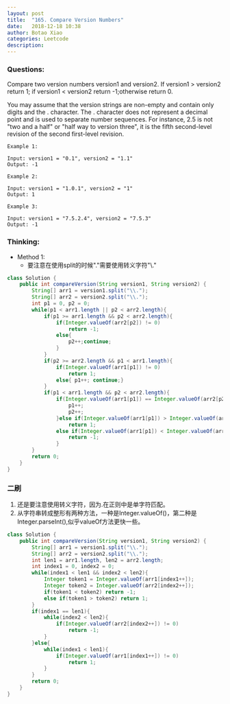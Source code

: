 ```yaml
---
layout: post
title:  "165. Compare Version Numbers"
date:   2018-12-18 10:38
author: Botao Xiao
categories: Leetcode
description:
---
```

### Questions:
Compare two version numbers version1 and version2.
If version1 > version2 return 1; if version1 < version2 return -1;otherwise return 0.

You may assume that the version strings are non-empty and contain only digits and the . character.
The . character does not represent a decimal point and is used to separate number sequences.
For instance, 2.5 is not "two and a half" or "half way to version three", it is the fifth second-level revision of the second first-level revision.

```
Example 1:

Input: version1 = "0.1", version2 = "1.1"
Output: -1

Example 2:

Input: version1 = "1.0.1", version2 = "1"
Output: 1

Example 3:

Input: version1 = "7.5.2.4", version2 = "7.5.3"
Output: -1
```


### Thinking:
* Method 1:
	* 要注意在使用split的时候"."需要使用转义字符"\\."
```Java
class Solution {
    public int compareVersion(String version1, String version2) {
        String[] arr1 = version1.split("\\.");
        String[] arr2 = version2.split("\\.");
        int p1 = 0, p2 = 0;
        while(p1 < arr1.length || p2 < arr2.length){
            if(p1 >= arr1.length && p2 < arr2.length){
                if(Integer.valueOf(arr2[p2]) != 0)
                    return -1;
                else{
                    p2++;continue;
                }
            }
            if(p2 >= arr2.length && p1 < arr1.length){
                if(Integer.valueOf(arr1[p1]) != 0)
                    return 1;
                else{ p1++; continue;}
            }
            if(p1 < arr1.length && p2 < arr2.length){
                if(Integer.valueOf(arr1[p1]) == Integer.valueOf(arr2[p2])){
                    p1++;
                    p2++;
                }else if(Integer.valueOf(arr1[p1]) > Integer.valueOf(arr2[p2]))
                    return 1;
                else if(Integer.valueOf(arr1[p1]) < Integer.valueOf(arr2[p2]))
                    return -1;
                }
        }
        return 0;
    }
}
```

### 二刷
1. 还是要注意使用转义字符，因为.在正则中是单字符匹配。
2. 从字符串转成整形有两种方法，一种是Integer.valueOf()，第二种是Integer.parseInt(),似乎valueOf方法更快一些。
```Java
class Solution {
    public int compareVersion(String version1, String version2) {
        String[] arr1 = version1.split("\\.");        
        String[] arr2 = version2.split("\\.");
        int len1 = arr1.length, len2 = arr2.length;
        int index1 = 0, index2 = 0;
        while(index1 < len1 && index2 < len2){
            Integer token1 = Integer.valueOf(arr1[index1++]);
            Integer token2 = Integer.valueOf(arr2[index2++]);
            if(token1 < token2) return -1;
            else if(token1 > token2) return 1;
        }
        if(index1 == len1){
            while(index2 < len2){
                if(Integer.valueOf(arr2[index2++]) != 0)
                    return -1;
            }
        }else{
            while(index1 < len1){
                if(Integer.valueOf(arr1[index1++]) != 0)
                    return 1;
            }
        }
        return 0;
    }
}
```